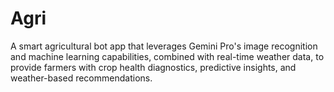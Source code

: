 # Agri
 A smart agricultural bot app that leverages Gemini Pro's image recognition and machine learning capabilities, combined with real-time weather data, to provide farmers with crop health diagnostics, predictive insights, and weather-based recommendations.